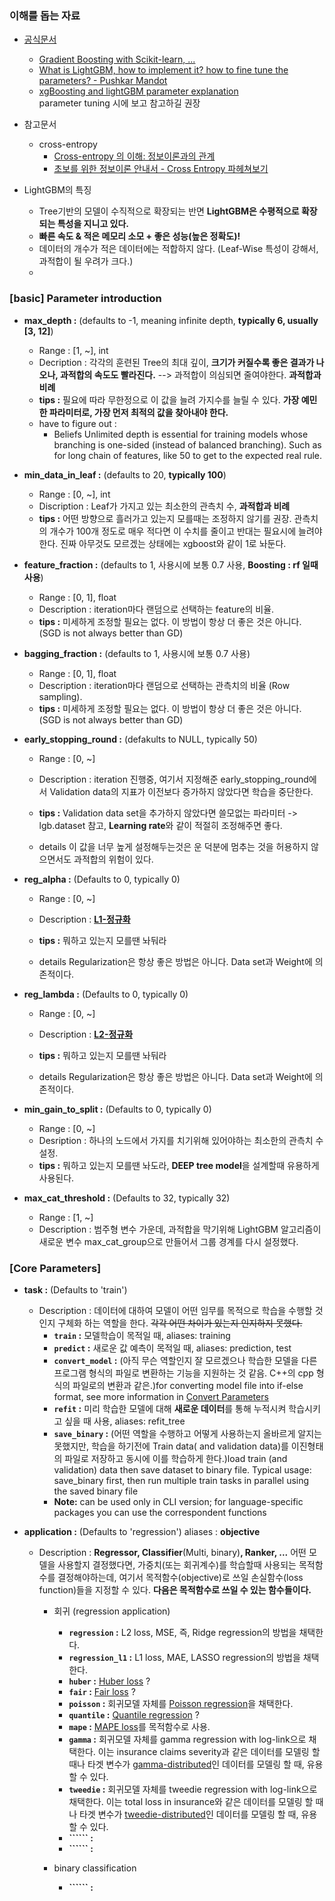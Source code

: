 

### 이해를 돕는 자료
- [공식문서](https://lightgbm.readthedocs.io/en/latest/index.html)
    - [Gradient Boosting with Scikit-learn, ...](https://machinelearningmastery.com/gradient-boosting-with-scikit-learn-xgboost-lightgbm-and-catboost/)
    - [What is LightGBM, how to implement it? how to fine tune the parameters? - Pushkar Mandot](https://medium.com/@pushkarmandot/what-is-lightgbm-how-to-implement-it-how-to-fine-tune-the-parameters-60347819b7fc)
    - [xgBoosting and lightGBM parameter explanation](https://sites.google.com/view/lauraepp/parameters)  
    parameter tuning 시에 보고 참고하길 권장
    
- 참고문서
    - cross-entropy
        - [Cross-entropy 의 이해: 정보이론과의 관계](https://3months.tistory.com/436)
        - [초보를 위한 정보이론 안내서 - Cross Entropy 파헤쳐보기](https://hyunw.kim/blog/2017/10/26/Cross_Entropy.html)
    
    
- LightGBM의 특징
    - Tree기반의 모델이 수직적으로 확장되는 반면 **LightGBM은 수평적으로 확장되는 특성을 지니고 있다.** 
    - **빠른 속도 & 적은 메모리 소모 + 좋은 성능(높은 정확도)!**
    - 데이터의 개수가 적은 데이터에는 적합하지 않다. (Leaf-Wise 특성이 강해서, 과적합이 될 우려가 크다.)
    - 
    
### [basic] Parameter introduction
- **max_depth :** (defaults to -1, meaning infinite depth, **typically 6, usually [3, 12]**)
    - Range : [1, ~], int
    - Decription : 각각의 훈련된 Tree의 최대 깊이, **크기가 커질수록 좋은 결과가 나오나, 과적합의 속도도 빨라진다.** --> 과적합이 의심되면 줄여야한다. **과적합과 비례**
    - **tips :** 필요에 따라 무한정으로 이 값을 늘려 가지수를 늘릴 수 있다. **가장 예민한 파라미터로, 가장 먼저 최적의 값을 찾아내야 한다.**
    - have to figure out :
        - Beliefs
            Unlimited depth is essential for training models whose branching is one-sided (instead of balanced branching).
            Such as for long chain of features, like 50 to get to the expected real rule.

    
- **min_data_in_leaf :** (defaults to 20, **typically 100**)
    - Range : [0, ~], int
    - Discription : Leaf가 가지고 있는 최소한의 관측치 수,  **과적합과 비례**
    - **tips :** 어떤 방향으로 흘러가고 있는지 모를때는 조정하지 않기를 권장. 관측치의 개수가 100개 정도로 매우 적다면 이 수치를 줄이고 반대는 필요시에 늘려야한다. 진짜 아무것도 모르겠는 상태에는 xgboost와 같이 1로 놔둔다.
    
- **feature_fraction :** (defaults to 1, 사용시에 보통 0.7 사용, **Boosting : rf 일때 사용**)
    - Range : [0, 1], float 
    - Description : iteration마다 랜덤으로 선택하는 feature의 비율. 
    - **tips :** 미세하게 조정할 필요는 없다. 이 방법이 항상 더 좋은 것은 아니다. (SGD is not always better than GD)
    
- **bagging_fraction :** (defaults to 1, 사용시에 보통 0.7 사용)
    - Range : [0, 1], float
    - Description : iteration마다 랜덤으로 선택하는 관측치의 비율 (Row sampling). 
    - **tips :** 미세하게 조정할 필요는 없다. 이 방법이 항상 더 좋은 것은 아니다. (SGD is not always better than GD)
    
- **early_stopping_round :** (defakults to NULL, typically 50)
    - Range : [0, ~]
    - Description : iteration 진행중, 여기서 지정해준 early_stopping_round에서 Validation data의 지표가 이전보다 증가하지 않았다면 학습을 중단한다.
    - **tips :** Validation data set을 추가하지 않았다면 쓸모없는 파라미터 -> lgb.dataset 참고, **Learning rate**와 같이 적절히 조정해주면 좋다.
    
    - details
        이 값을 너무 높게 설정해두는것은 운 덕분에 멈추는 것을 허용하지 않으면서도 과적합의 위험이 있다. 
        
- **reg_alpha :** (Defaults to 0, typically 0)
    - Range : [0, ~]
    - Description : [**L1-정규화**](https://www.notion.so/L1-L2-Regularization-2a53907271bb4bbabe44fd4cf0c140c8)
    - **tips :** 뭐하고 있는지 모를땐 놔둬라
    
    - details
        Regularization은 항상 좋은 방법은 아니다. Data set과 Weight에 의존적이다.
        

- **reg_lambda :** (Defaults to 0, typically 0)
    - Range : [0, ~]
    - Description : [**L2-정규화**](https://www.notion.so/L1-L2-Regularization-2a53907271bb4bbabe44fd4cf0c140c8)
    - **tips :** 뭐하고 있는지 모를땐 놔둬라
    
    - details
        Regularization은 항상 좋은 방법은 아니다. Data set과 Weight에 의존적이다.


- **min_gain_to_split :** (Defaults to 0, typically 0)
    - Range : [0, ~]
    - Desription : 하나의 노드에서 가지를 치기위해 있어야하는 최소한의 관측치 수 설정.
    - **tips :** 뭐하고 있는지 모를땐 놔도라, **DEEP tree model**을 설계할때 유용하게 사용된다.
    
- **max_cat_threshold :** (Defaults to 32, typically 32)
    - Range : [1, ~]
    - Description : 범주형 변수 가운데, 과적합을 막기위해 LightGBM 알고리즘이 새로운 변수 max_cat_group으로 만들어서 그룹 경계를 다시 설정했다.
   
### [Core Parameters]
- **task :** (Defaults to 'train')
    - Description : 데이터에 대하여 모델이 어떤 임무를 목적으로 학습을 수행할 것인지 구체화 하는 역할을 한다. ~~각각 어떤 차이가 있는지 인지하지 못했다.~~
        - **```train``` :** 모델학습이 목적일 때, aliases: training 
        - **```predict``` :** 새로운 값 예측이 목적일 때, aliases: prediction, test
        - **```convert_model``` :** (아직 무슨 역할인지 잘 모르겠으나 학습한 모델을 다른 프로그램 형식의 파일로 변환하는 기능을 지원하는 것 같음. C++의 cpp 형식의 파일로의 변환과 같은.)for converting model file into if-else format, see more information in [Convert Parameters](https://lightgbm.readthedocs.io/en/latest/Parameters.html#convert-parameters)
        - **```refit``` :** 미리 학습한 모델에 대해 **새로운 데이터**를 통해 누적시켜 학습시키고 싶을 때 사용, aliases: refit_tree
        - **```save_binary``` :** (어떤 역할을 수행하고 어떻게 사용하는지 올바르게 알지는 못했지만, 학습을 하기전에 Train data( and validation data)를 이진형태의 파일로 저장하고 동시에 이를 학습하게 한다.)load train (and validation) data then save dataset to binary file. Typical usage: save_binary first, then run multiple train tasks in parallel using the saved binary file
        - **Note:** can be used only in CLI version; for language-specific packages you can use the correspondent functions

- **application :** (Defaults to 'regression') aliases : **objective**
    - Description : **Regressor, Classifier**(Multi, binary)**, Ranker, ...** 어떤 모델을 사용할지 결정했다면, 가중치(또는 회귀계수)를 학습할때 사용되는 목적함수를 결정해야하는데, 여기서 목적함수(objective)로 쓰일 손실함수(loss function)들을 지정할 수 있다. 
        **다음은 목적함수로 쓰일 수 있는 함수들이다.**
        - 회귀 (regression application)
            - **```regression``` :** L2 loss, MSE, 즉, Ridge regression의 방법을 채택한다.
            - **```regression_l1``` :** L1 loss, MAE, LASSO regression의 방법을 채택한다.
            - **```huber``` :** [Huber loss](https://en.wikipedia.org/wiki/Huber_loss) ?
            - **```fair``` :** [Fair loss](https://www.kaggle.com/c/allstate-claims-severity/discussion/24520) ?
            - **```poisson``` :** 회귀모델 자체를 [Poisson regression](https://en.wikipedia.org/wiki/Poisson_regression)을 채택한다.
            - **```quantile``` :** [Quantile regression](https://en.wikipedia.org/wiki/Quantile_regression) ?
            - **```mape``` :** [MAPE loss](https://en.wikipedia.org/wiki/Mean_absolute_percentage_error)를 목적함수로 사용.
            - **```gamma``` :** 회귀모델 자체를 gamma regression with log-link으로 채택한다. 이는 insurance claims severity과 같은 데이터를 모델링 할 때나 타겟 변수가 [gamma-distributed](https://en.wikipedia.org/wiki/Gamma_distribution#Occurrence_and_applications)인 데이터를 모델링 할 때, 유용할 수 있다.
            - **```tweedie``` :** 회귀모델 자체를 tweedie regression with log-link으로 채택한다. 이는 total loss in insurance와 같은 데이터를 모델링 할 때나 타겟 변수가 [tweedie-distributed](https://en.wikipedia.org/wiki/Tweedie_distribution#Occurrence_and_applications)인 데이터를 모델링 할 때, 유용할 수 있다.
            - **`````` :** 
            - **`````` :** 
            
         - binary classification
             - **`````` :** 


             
            


















